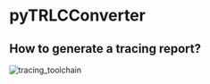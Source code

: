 # pyTRLCConverter <!-- omit in toc -->

## How to generate a tracing report?

![tracing_toolchain](https://www.plantuml.com/plantuml/proxy?cache=no&src=https://raw.githubusercontent.com/NewTec-GmbH/pyTRLCConverter/main/tools/lobster/tracing_oolchain.puml)
